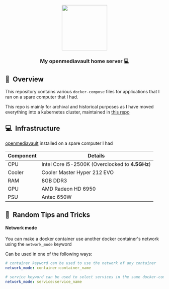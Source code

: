 <div align="center">
<br/>
<img src="https://user-images.githubusercontent.com/6564442/119241148-b009a080-bb54-11eb-8786-293265711f5c.png" align="center" width="144px" height="144px"/>

### My openmediavault home server :computer:

</div>

## :book:&nbsp; Overview

This repository contains various `docker-compose` files for applications that I ran on a spare computer that I had.

This repo is mainly for archival and historical purposes as I have moved everything into a kubernetes cluster,
maintained in [this repo](https://github.com/ShadyF/k8s-homelab)

## :computer:&nbsp; Infrastructure

[openmediavault](https://www.openmediavault.org/) installed on a spare computer I had

| Component    | Details |
|--------|---------------------------------------------|
| CPU    | Intel Core i5-2500K (Overclocked to **4.5GHz**) |
| Cooler | Cooler Master Hyper 212 EVO                 |
| RAM    | 8GB DDR3                                    |
| GPU    | AMD Radeon HD 6950                          |
| PSU    | Antec 650W                                  |

## :straight_ruler:&nbsp; Random Tips and Tricks

#### Network mode

You can make a docker container use another docker container's network using the `network_mode` keyword

Can be used in one of the following ways:

```yaml
# container keyword can be used to use the network of any container
network_mode: container:container_name

# service keyword can be used to select services in the same docker-compose file
network_mode: service:service_name
```

